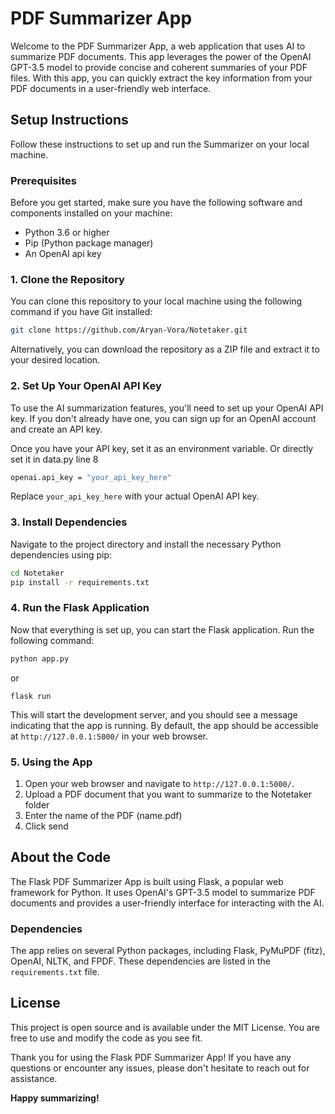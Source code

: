 # PDF Summarizer App

Welcome to the PDF Summarizer App, a web application that uses AI to summarize PDF documents. This app leverages the power of the OpenAI GPT-3.5 model to provide concise and coherent summaries of your PDF files. With this app, you can quickly extract the key information from your PDF documents in a user-friendly web interface.

## Setup Instructions

Follow these instructions to set up and run the Summarizer on your local machine.

### Prerequisites

Before you get started, make sure you have the following software and components installed on your machine:

- Python 3.6 or higher
- Pip (Python package manager)
- An OpenAI api key

### 1. Clone the Repository

You can clone this repository to your local machine using the following command if you have Git installed:

```bash
git clone https://github.com/Aryan-Vora/Notetaker.git
```

Alternatively, you can download the repository as a ZIP file and extract it to your desired location.

### 2. Set Up Your OpenAI API Key

To use the AI summarization features, you'll need to set up your OpenAI API key. If you don't already have one, you can sign up for an OpenAI account and create an API key.

Once you have your API key, set it as an environment variable. Or directly set it in data.py line 8

```bash
openai.api_key = "your_api_key_here"
```

Replace `your_api_key_here` with your actual OpenAI API key.

### 3. Install Dependencies

Navigate to the project directory and install the necessary Python dependencies using pip:

```bash
cd Notetaker
pip install -r requirements.txt
```

### 4. Run the Flask Application

Now that everything is set up, you can start the Flask application. Run the following command:

```bash
python app.py
```

or

```
flask run
```

This will start the development server, and you should see a message indicating that the app is running. By default, the app should be accessible at `http://127.0.0.1:5000/` in your web browser.

### 5. Using the App

1. Open your web browser and navigate to `http://127.0.0.1:5000/`.
2. Upload a PDF document that you want to summarize to the Notetaker folder
3. Enter the name of the PDF (name.pdf)
4. Click send

## About the Code

The Flask PDF Summarizer App is built using Flask, a popular web framework for Python. It uses OpenAI's GPT-3.5 model to summarize PDF documents and provides a user-friendly interface for interacting with the AI.

### Dependencies

The app relies on several Python packages, including Flask, PyMuPDF (fitz), OpenAI, NLTK, and FPDF. These dependencies are listed in the `requirements.txt` file.

## License

This project is open source and is available under the MIT License. You are free to use and modify the code as you see fit.

Thank you for using the Flask PDF Summarizer App! If you have any questions or encounter any issues, please don't hesitate to reach out for assistance.

**Happy summarizing!**
